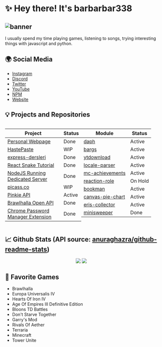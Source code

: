 # ✨ Hey there! It's barbarbar338
![banner](https://bariscodes.me/banner.png)
---
I usually spend my time playing games, listening to songs, trying interesting things with javascript and python.
## 🌍 Social Media
- [Instagram](https://www.instagram.com/ben_baris.d/)
- [Discord](https://discordapp.com/users/331846231514939392)
- [Twitter](https://twitter.com/ben_baris_d)
- [YouTube](https://www.youtube.com/ProjectHammer)
- [NPM](https://www.npmjs.com/~leydihavuc)
- [Website](https://bariscodes.me)

## 💡 Projects and Repositories
<p style="display: grid; grid-template-columns: 50% 50%; grid-template-rows: auto auto;">

| Project | Status|
| ----------- | ----------- |
| [Personal Webpage](https://github.com/barbarbar338/webpage) | Done |
| [HastePaste](https://github.com/HastePasteApp) | WIP |
| [express-dersleri](https://github.com/barbarbar338/express-dersleri) | Done |
| [React Snake Tutorial](https://github.com/barbarbar338/react-snake-tutorial) | Done |
| [NodeJS Running Dedicated Server](https://github.com/barbarbar338/terraria-server) | Done |
| [picass.co](https://picass.co) | WIP |
| [Pinkie API](https://api.bariscodes.me/) | Active |
| [Brawlhalla Open API](https://brawlhalla-api.bariscodes.me/) | Done |
| [Chrome Password Manager Extension](https://github.com/barbarbar338/password-manager-extension) | Done |

| Module | Status|
| ----------- | ----------- |
| [daph](https://npmjs.com/daph) | Active |
| [bargs](https://npmjs.com/bargs) | Active |
| [ytdownload](https://npmjs.com/ytdownload) | Active |
| [locale-parser](https://npmjs.com/locale-parser) | Active |
| [mc-achievements](https://npmjs.com/mc-achievements) | Active |
| [reaction-role](https://npmjs.com/reaction-role) | On Hold |
| [bookman](https://npmjs.com/bookman) | Active |
| [canvas-pie-chart](https://npmjs.com/canvas-pie-chart) | Active |
| [eris-collector](https://npmjs.com/eris-collector) | Active |
| [minisweeper](https://npmjs.com/minisweeper) | Done |

</p>


## 📈 Github Stats (API source: [anuraghazra/github-readme-stats](https://github.com/anuraghazra/github-readme-stats))
<p align="center">
  <img src="https://github-readme-stats.vercel.app/api?username=barbarbar338&show_icons=true&count_private=true&include_all_commits=true&hide_border=true"/>
  <img src="https://github-readme-stats.vercel.app/api/top-langs/?username=barbarbar338&layout=compact&count_private=true&include_all_commits=true&hide_border=true&langs_count=10"/>
</p>

## 🦄 Favorite Games
- Brawlhalla
- Europa Universalis IV
- Hearts Of Iron IV
- Age Of Empires III Definitive Edition
- Bloons TD Battles
- Don't Starve Together
- Garry's Mod
- Rivals Of Aether
- Terraria
- Minecraft
- Tower Unite

<!--
**barbarbar338/barbarbar338** is a ✨ _special_ ✨ repository because its `README.md` (this file) appears on your GitHub profile.

Here are some ideas to get you started:

- 🔭 I’m currently working on ...
- 🌱 I’m currently learning ...
- 👯 I’m looking to collaborate on ...
- 🤔 I’m looking for help with ...
- 💬 Ask me about ...
- 📫 How to reach me: ...
- 😄 Pronouns: ...
- ⚡ Fun fact: ...
-->

